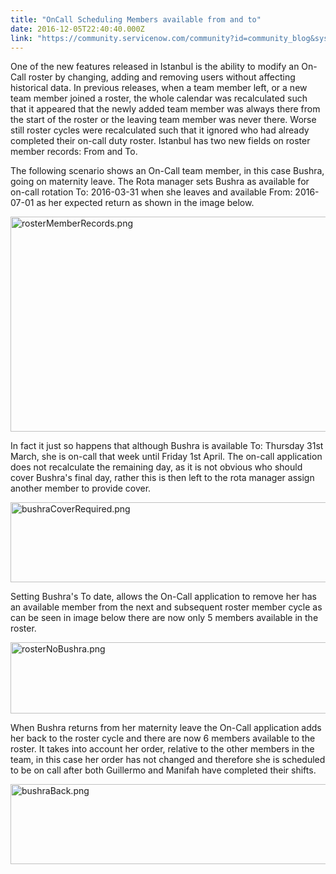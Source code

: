 ```yaml
---
title: "OnCall Scheduling Members available from and to"
date: 2016-12-05T22:40:40.000Z
link: "https://community.servicenow.com/community?id=community_blog&sys_id=66dd2ae9dbd0dbc01dcaf3231f96199d"
---
```

<p>One of the new features released in Istanbul is the ability to modify an On-Call roster by changing, adding and removing users without affecting historical data. In previous releases, when a team member left, or a new team member joined a roster, the whole calendar was recalculated such that it appeared that the newly added team member was always there from the start of the roster or the leaving team member was never there. Worse still roster cycles were recalculated such that it ignored who had already completed their on-call duty roster. Istanbul has two new fields on roster member records: From and To.</p><p></p><p>The following scenario shows an On-Call team member, in this case Bushra, going on maternity leave. The Rota manager sets Bushra as available for on-call rotation To: 2016-03-31 when she leaves and available From: 2016-07-01 as her expected return as shown in the image below.</p><p><img  alt="rosterMemberRecords.png" class="image-1 jive-image" src="65e9108adb989fc03eb27a9e0f9619ae.iix" style="width: 620px; height: 344px;"/></p><p>In fact it just so happens that although Bushra is available To: Thursday 31st March, she is on-call that week until Friday 1st April. The on-call application does not recalculate the remaining day, as it is not obvious who should cover Bushra's final day, rather this is then left to the rota manager assign another member to provide cover.</p><p><img  alt="bushraCoverRequired.png" class="image-2 jive-image" src="4a0837fddb905fc03eb27a9e0f961907.iix" style="width: 620px; height: 128px;"/></p><p>Setting Bushra's To date, allows the On-Call application to remove her has an available member from the next and subsequent roster member cycle as can be seen in image below there are now only 5 members available in the roster.</p><p><img  alt="rosterNoBushra.png" class="image-3 jive-image" src="213bdd8edbd813043eb27a9e0f9619e5.iix" style="width: 620px; height: 114px;"/></p><p>When Bushra returns from her maternity leave the On-Call application adds her back to the roster cycle and there are now 6 members available to the roster. It takes into account her order, relative to the other members in the team, in this case her order has not changed and therefore she is scheduled to be on call after both Guillermo and Manifah have completed their shifts.</p><p><img  alt="bushraBack.png" class="image-4 jive-image" src="c6a8f8cadbdc5f048c8ef4621f9619b6.iix" style="width: 620px; height: 128px;"/></p>